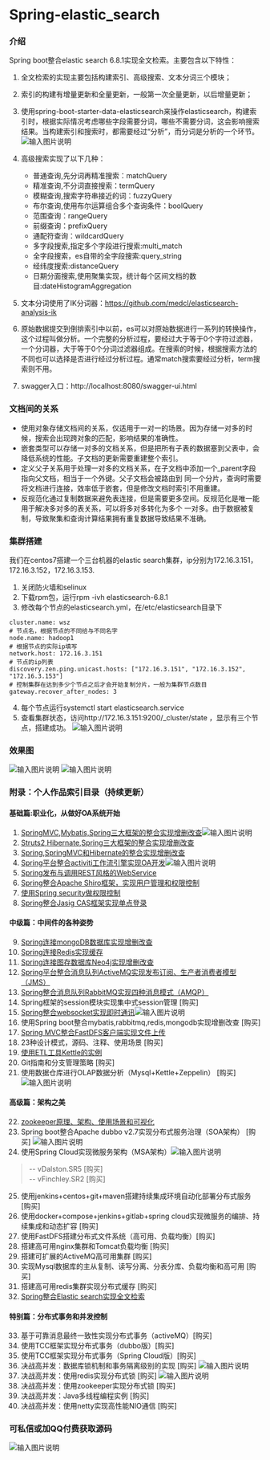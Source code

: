 # Spring-elastic_search

### 介绍
Spring boot整合elastic search 6.8.1实现全文检索。主要包含以下特性：

1. 全文检索的实现主要包括构建索引、高级搜索、文本分词三个模块；
2. 索引的构建有增量更新和全量更新，一般第一次全量更新，以后增量更新；
3. 使用spring-boot-starter-data-elasticsearch来操作elasticsearch，构建索引时，根据实际情况考虑哪些字段需要分词，哪些不需要分词，这会影响搜索结果。当构建索引和搜索时，都需要经过“分析”，而分词是分析的一个环节。
![输入图片说明](https://images.gitee.com/uploads/images/2019/0805/082846_8cf33cda_1110335.png "微信截图_20190805082826.png")
4. 高级搜索实现了以下几种：
    - 普通查询,先分词再精准搜索：matchQuery
    - 精准查询,不分词直接搜索：termQuery
    - 模糊查询,搜索字符串接近的词：fuzzyQuery
    - 布尔查询,使用布尔运算组合多个查询条件：boolQuery
    - 范围查询：rangeQuery
    - 前缀查询：prefixQuery
    - 通配符查询：wildcardQuery
    - 多字段搜索,指定多个字段进行搜索:multi_match 
    - 全字段搜索，es自带的全字段搜索:query_string 
    - 经纬度搜索:distanceQuery
    - 日期分面搜索,使用聚集实现，统计每个区间文档的数目:dateHistogramAggregation
5. 文本分词使用了IK分词器：https://github.com/medcl/elasticsearch-analysis-ik
6. 原始数据提交到倒排索引中以前，es可以对原始数据进行一系列的转换操作，这个过程叫做分析。一个完整的分析过程，要经过大于等于0个字符过滤器，一个分词器，大于等于0个分词过滤器组成。在搜索的时候，根据搜索方法的不同也可以选择是否进行经过分析过程。通常match搜索要经过分析，term搜索则不用。

7. swagger入口：http://localhost:8080/swagger-ui.html
### 文档间的关系
- 使用对象存储文档间的关系，仅适用于一对一的场景。因为存储一对多的时候，搜索会出现跨对象的匹配，影响结果的准确性。
- 嵌套类型可以存储一对多的文档关系，但是把所有子表的数据塞到父表中，会降低系统的性能。子文档的更新需要重建整个索引。
- 定义父子关系用于处理一对多的文档关系，在子文档中添加一个_parent字段指向父文档，相当于一个外键。父子文档会被路由到
  同一个分片，查询时需要将文档进行连接，效率低于嵌套，但是修改文档时索引不用重建。
- 反规范化通过复制数据来避免表连接，但是需要更多空间。反规范化是唯一能用于解决多对多的表关系，可以将多对多转化为多个
  一对多。由于数据被复制，导致聚集和查询计算结果拥有重复数据导致结果不准确。
### 集群搭建
我们在centos7搭建一个三台机器的elastic search集群，ip分别为172.16.3.151，172.16.3.152，172.16.3.153.
1. 关闭防火墙和selinux
2. 下载rpm包，运行rpm -ivh elasticsearch-6.8.1
3. 修改每个节点的elasticsearch.yml，在/etc/elasticsearch目录下

```
cluster.name: wsz
# 节点名，根据节点的不同给与不同名字
node.name: hadoop1
# 根据节点的实际ip填写
network.host: 172.16.3.151
# 节点的ip列表
discovery.zen.ping.unicast.hosts: ["172.16.3.151", "172.16.3.152", "172.16.3.153"]
# 控制集群在达到多少个节点之后才会开始复制分片，一般为集群节点数目
gateway.recover_after_nodes: 3
```
4. 每个节点运行systemctl start elasticsearch.service
5. 查看集群状态，访问http://172.16.3.151:9200/_cluster/state ，显示有三个节点，搭建成功。
![输入图片说明](https://images.gitee.com/uploads/images/2019/0814/152002_3517b712_1110335.png "微信截图_20190814151942.png")

### 效果图
![输入图片说明](https://images.gitee.com/uploads/images/2019/0812/114854_6715f7c0_1110335.png "QQ截图20190812114810.png")
![输入图片说明](https://images.gitee.com/uploads/images/2019/0812/114903_bf22e6dd_1110335.png "QQ截图20190812114831.png")
### 附录：个人作品索引目录（持续更新）

#### 基础篇:职业化，从做好OA系统开始
1. [SpringMVC,Mybatis,Spring三大框架的整合实现增删改查](https://gitee.com/shenzhanwang/SSM)![输入图片说明](https://img.shields.io/badge/-%E7%B2%BE%E5%93%81-orange.svg "在这里输入图片标题")
2. [Struts2,Hibernate,Spring三大框架的整合实现增删改查](https://gitee.com/shenzhanwang/S2SH)
3. [Spring,SpringMVC和Hibernate的整合实现增删改查](https://gitee.com/shenzhanwang/SSH)
4. [Spring平台整合activiti工作流引擎实现OA开发](https://gitee.com/shenzhanwang/Spring-activiti)![输入图片说明](https://img.shields.io/badge/-%E7%B2%BE%E5%93%81-orange.svg "在这里输入图片标题")
5. [Spring发布与调用REST风格的WebService](https://gitee.com/shenzhanwang/Spring-REST)
6. [Spring整合Apache Shiro框架，实现用户管理和权限控制](https://gitee.com/shenzhanwang/Spring-shiro)
7. [使用Spring security做权限控制](https://gitee.com/shenzhanwang/spring-security-demo)
8. [Spring整合Jasig CAS框架实现单点登录](https://gitee.com/shenzhanwang/Spring-cas-sso)
#### 中级篇：中间件的各种姿势
9. [Spring连接mongoDB数据库实现增删改查](https://gitee.com/shenzhanwang/Spring-mongoDB)
10. [Spring连接Redis实现缓存](https://gitee.com/shenzhanwang/Spring-redis)
11. [Spring连接图存数据库Neo4j实现增删改查](https://gitee.com/shenzhanwang/Spring-neo4j)
12. [Spring平台整合消息队列ActiveMQ实现发布订阅、生产者消费者模型（JMS）](https://gitee.com/shenzhanwang/Spring-activeMQ)
13. [Spring整合消息队列RabbitMQ实现四种消息模式（AMQP）](https://gitee.com/shenzhanwang/Spring-rabbitMQ)
14. Spring框架的session模块实现集中式session管理 [购买]
15. [Spring整合websocket实现即时通讯](https://gitee.com/shenzhanwang/Spring-websocket)![输入图片说明](https://img.shields.io/badge/-%E7%B2%BE%E5%93%81-orange.svg "在这里输入图片标题")
16. 使用Spring boot整合mybatis,rabbitmq,redis,mongodb实现增删改查 [购买]
17. [Spring MVC整合FastDFS客户端实现文件上传](https://gitee.com/shenzhanwang/Spring-fastdfs)
18. 23种设计模式，源码、注释、使用场景 [购买] 
19. [使用ETL工具Kettle的实例](https://gitee.com/shenzhanwang/Kettle-demo)
20. Git指南和分支管理策略 [购买]
21. 使用数据仓库进行OLAP数据分析（Mysql+Kettle+Zeppelin） [购买]
![输入图片说明](https://img.shields.io/badge/-%E7%B2%BE%E5%93%81-orange.svg "在这里输入图片标题")
#### 高级篇：架构之美
22. [zookeeper原理、架构、使用场景和可视化](https://gitee.com/shenzhanwang/zookeeper-practice)
23. Spring boot整合Apache dubbo v2.7实现分布式服务治理（SOA架构） [购买] ![输入图片说明](https://img.shields.io/badge/-%E7%B2%BE%E5%93%81-orange.svg "在这里输入图片标题")
24. 使用Spring Cloud实现微服务架构（MSA架构）![输入图片说明](https://img.shields.io/badge/-%E7%B2%BE%E5%93%81-orange.svg "在这里输入图片标题")  
> -- vDalston.SR5 [购买]  
-- vFinchley.SR2 [购买]
25. 使用jenkins+centos+git+maven搭建持续集成环境自动化部署分布式服务 [购买] 
26. 使用docker+compose+jenkins+gitlab+spring cloud实现微服务的编排、持续集成和动态扩容 [购买]
27. 使用FastDFS搭建分布式文件系统（高可用、负载均衡）[购买]
28. 搭建高可用nginx集群和Tomcat负载均衡 [购买]
29. 搭建可扩展的ActiveMQ高可用集群 [购买]
30. 实现Mysql数据库的主从复制、读写分离、分表分库、负载均衡和高可用 [购买]
31. 搭建高可用redis集群实现分布式缓存 [购买]
32. [Spring整合Elastic search实现全文检索](https://gitee.com/shenzhanwang/Spring-elastic_search)
#### 特别篇：分布式事务和并发控制
33. 基于可靠消息最终一致性实现分布式事务（activeMQ）[购买]
34. 使用TCC框架实现分布式事务（dubbo版）[购买]
35. 使用TCC框架实现分布式事务（Spring Cloud版）[购买]
36. 决战高并发：数据库锁机制和事务隔离级别的实现 [购买] ![输入图片说明](https://img.shields.io/badge/-%E7%B2%BE%E5%93%81-orange.svg "在这里输入图片标题")
37. 决战高并发：使用redis实现分布式锁 [购买] ![输入图片说明](https://img.shields.io/badge/-%E7%B2%BE%E5%93%81-orange.svg "在这里输入图片标题")
38. 决战高并发：使用zookeeper实现分布式锁 [购买] 
39. 决战高并发：Java多线程编程实例 [购买]
40. 决战高并发：使用netty实现高性能NIO通信 [购买]

### 可私信或加QQ付费获取源码
![输入图片说明](https://images.gitee.com/uploads/images/2019/0802/083936_7a2d2b52_1110335.png "QQ截图20190802083338.png")